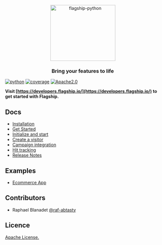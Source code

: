 <p align="center">

<img  src="https://mk0abtastybwtpirqi5t.kinstacdn.com/wp-content/uploads/picture-solutions-persona-product-flagship.jpg"  width="211"  height="182"  alt="flagship-python"  />

</p>

<h3 align="center">Bring your features to life</h3>

[![python](https://img.shields.io/badge/python-2.7.18%20%7C%203.5%20%7C%203.8-blue.svg)]()
[![coverage](https://img.shields.io/badge/coverage-88-green)]()
[![Apache2.0](https://img.shields.io/badge/License-Apache%202.0-blue.svg)](http://www.apache.org/licenses/LICENSE-2.0)


**Visit [https://developers.flagship.io/](https://developers.flagship.io/) to get started with Flagship.**

## Docs

- [Installation](https://developers.flagship.iohttp:/python/v1.0.0/#install-the-library)
- [Get Started](https://developers.flagship.io/python/v1.0.0/#getting-started)
- [Initialize and start](https://developers.flagship.io/python/v1.0.0/#import-and-initialize-the-library)
- [Create a visitor](https://developers.flagship.io/python/v1.0.0/#create-a-visitor)
- [Campaign integration](https://developers.flagship.io/python/v1.0.0/#campaign-integration)
- [Hit tracking](https://developers.flagship.io/python/v1.0.0/#hit-tracking)
- [Release Notes](https://developers.flagship.io/python/v1.0.0/#releases)

## Examples

- [Ecommerce App](./examples/ecommerce)

## Contributors

- Raphael Blanadet [@raf-abtasty](https://github.com/raf-abtasty)

## Licence

[Apache License.](https://github.com/abtasty/flagship-python-sdk/blob/master/LICENSE)

